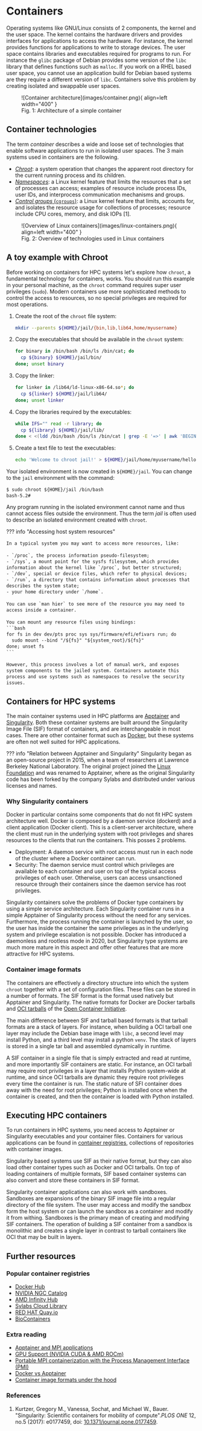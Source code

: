 # Containers

Operating systems like GNU/Linux consists of 2 components, the kernel and the user space. The kernel contains the hardware drivers and provides interfaces for applications to access the hardware. For instance, the kernel provides functions for applications to write to storage devices. The user space contains libraries and executables required for programs to run. For instance the `glibc` package of Debian provides some version of the `libc` library that defines functions such as `malloc`. If you work on a RHEL based user space, you cannot use an application build for Debian based systems are they require a different version of `libc`. Containers solve this problem by creating isolated and swappable user spaces.

<figure markdown="span">
  ![Container architecture](images/container.png){ align=left width="400" }
  <figcaption>Fig. 1: Architecture of a simple container</figcaption>
</figure>

## Container technologies

The term _container_ describes a wide and loose set of technologies that enable software applications to run in isolated user spaces. The 3 main systems used in containers are the following.

- [_Chroot_](https://en.wikipedia.org/wiki/Chroot): a system operation that changes the apparent root directory for the current running process and its children.
- [_Namespaces_](https://en.wikipedia.org/wiki/Linux_namespaces): a Linux kernel feature that limits the resources that a set of processes can access; examples of resource include process IDs, user IDs, and interprocess communication mechanisms and groups.
- [_Control groups_ (`cgroups`)](https://en.wikipedia.org/wiki/Cgroups): a Linux kernel feature that limits, accounts for, and isolates the resource usage for collections of processes; resource include CPU cores, memory, and disk IOPs [1].

<figure markdown="span">
  ![Overview of Linux containers](images/linux-containers.png){ align=left width="400" }
  <figcaption>Fig. 2: Overview of technologies used in Linux containers</figcaption>
</figure>

## A toy example with Chroot

Before working on containers for HPC systems let's explore how `chroot`, a fundamental technology for containers, works. You should run this example in your personal machine, as the `chroot` command requires super user privileges (`sudo`). Modern containers use more sophisticated methods to control the access to resources, so no special privileges are required for most operations.

1. Create the root of the `chroot` file system:
   ```bash
   mkdir --parents ${HOME}/jail/{bin,lib,lib64,home/myusername}
   ```
2. Copy the executables that should be available in the `chroot` system:
   ```bash
   for binary in /bin/bash /bin/ls /bin/cat; do
     cp ${binary} ${HOME}/jail/bin/
   done; unset binary
   ```
3. Copy the linker:
   ```bash
   for linker in /lib64/ld-linux-x86-64.so*; do
     cp ${linker} ${HOME}/jail/lib64/
   done; unset linker
   ```
4. Copy the libraries required by the executables:
   ```bash
   while IFS="" read -r library; do
     cp ${library} ${HOME}/jail/lib/
   done < <(ldd /bin/bash /bin/ls /bin/cat | grep -E '=>' | awk 'BEGIN {FS="(=>)|( +)"} {print $4}' | sort | uniq); unset library
   ```
5. Create a text file to test the executables:
   ```bash
   echo 'Welcome to chroot jail!' > ${HOME}/jail/home/myusername/hello.txt
   ```

Your isolated environment is now created in `${HOME}/jail`. You can change to the `jail` environment with the command:
```console
$ sudo chroot ${HOME}/jail /bin/bash
bash-5.2# 
```

Any program running in the isolated environment cannot name and thus cannot access files outside the environment. Thus the term _jail_ is often used to describe an isolated environment created with `chroot`.

??? info "Accessing host system resources"

    In a typical system you may want to access more resources, like:

    - `/proc`, the process information pseudo-filesystem;
    - `/sys`, a mount point for the sysfs filesystem, which provides information about the kernel like `/proc`, but better structured;
    - `/dev`, special or device files, which refer to physical devices;
    - `/run`, a directory that contains information about processes that describes the system state;
    - your home directory under `/home`.

    You can use `man hier` to see more of the resource you may need to access inside a container.

    You can mount any resource files using bindings:
    ```bash
    for fs in dev dev/pts proc sys sys/firmware/efi/efivars run; do
      sudo mount --bind "/${fs}" "${system_root}/${fs}"
    done; unset fs
    ```

    However, this process involves a lot of manual work, and exposes system components to the jailed system. Containers automate this process and use systems such as namespaces to resolve the security issues.

## Containers for HPC systems

The main container systems used in HPC platforms are [Apptainer](https://apptainer.org/docs/user/latest/) and [Singularity](https://docs.sylabs.io/guides/latest/user-guide/). Both these container systems are built around the Singularity Image File (SIF) format of containers, and are interchangeable in most cases. There are other container format such as [Docker](https://www.docker.com/), but these systems are often not well suited for HPC applications.

??? info "Relation between Apptainer and Singularity"
    Singularity began as an open-source project in 2015, when a team of researchers at Lawrence Berkeley National Laboratory. The original project joined the [Linux Foundation](https://www.linuxfoundation.org/) and was renamed to Apptainer, where as the original Singularity code has been forked by the company Sylabs and distributed under various licenses and names.

### Why Singularity containers

Docker in particular contains some components that do not fit HPC system architecture well. Docker is composed by a daemon service (dockerd) and a client application (Docker client). This is a client-server architecture, where the client must run in the underlying system with root privileges and shares resources to the clients that run the containers. This posses 2 problems.

- Deployment: A daemon service with root access must run in each node of the cluster where a Docker container can run.
- Security: The daemon service must control which privileges are available to each container and user on top of the typical access privileges of each user. Otherwise, users can access unsanctioned resource through their containers since the daemon service has root privileges.

Singularity containers solve the problems of Docker type containers by using a simple service architecture. Each Singularity container runs in a simple Apptainer of Singularity process without the need for any services. Furthermore, the process running the container is launched by the user, so the user has inside the container the same privileges as in the underlying system and privilege escalation is not possible. Docker has introduced a daemonless and rootless mode in 2020, but Singularity type systems are much more mature in this aspect and offer other features that are more attractive for HPC systems.

### Container image formats

The containers are effectively a directory structure into which the system `chroot` together with a set of configuration files. These files can be stored in a number of formats. The SIF format is the format used natively but Apptainer and Singularity. The native formats for Docker are Docker tarballs and [OCI tarballs](https://github.com/opencontainers/image-spec/blob/main/image-layout.md) of the [Open Container Initiative](https://opencontainers.org/).

The main difference between SIF and tarball based formats is that tarball formats are a stack of layers. For instance, when building a OCI tarball one layer may include the Debian base image with `libc`, a second level may install Python, and a third level may install a python `venv`. The stack of layers is stored in a single tar ball and assembled dynamically in runtime.

A SIF container in a single file that is simply extracted and read at runtime, and more importantly SIF containers are static. For instance, an OCI tarball may require root privileges in a layer that installs Python system-wide at runtime, and since OCI tarballs are dynamic they require root privileges every time the container is run. The static nature of SFI container does away with the need for root privileges; Python is installed once when the container is created, and then the container is loaded with Python installed.

## Executing HPC containers

To run containers in HPC systems, you need access to Apptainer or Singularity executables and your container files. Containers for various applications can be found in [container registries](#container-registries), collections of repositories with container images.

Singularity based systems use SIF as their native format, but they can also load other container types such as Docker and OCI tarballs. On top of loading containers of multiple formats, SIF based container systems can also convert and store these containers in SIF format.

Singularity container applications can also work with sandboxes. Sandboxes are expansions of the binary SIF image file into a regular directory of the file system. The user may access and modify the sandbox form the host system or can launch the sandbox as a container and modify it from withing. Sandboxes is the primary mean of creating and modifying SIF containers. The operation of building a SIF container from a sandbox is monolithic and creates a single layer in contrast to tarball containers like OCI that may be built in layers.


## Further resources

### Popular container registries

- [Docker Hub](https://hub.docker.com/)
- [NVIDIA NGC Catalog](https://catalog.ngc.nvidia.com/containers)
- [AMD Infinity Hub](https://www.amd.com/en/developer/resources/infinity-hub.html)
- [Sylabs Cloud Library](https://cloud.sylabs.io/library)
- [RED HAT Quay.io](https://quay.io/)
- [BioContainers](https://biocontainers.pro/)

### Extra reading

- [Apptainer and MPI applications](https://apptainer.org/docs/user/latest/mpi.html)
- [GPU Support (NVIDIA CUDA & AMD ROCm)](https://apptainer.org/docs/user/latest/gpu.html)
- [Portable MPI containerization with the Process Management Interface (PMI)](https://ciq.com/blog/a-new-approach-to-mpi-in-apptainer/)
- [Docker vs Apptainer](https://www.linkedin.com/pulse/docker-vs-apptainer-anup-khanal-vxvxf/)
- [Container image formats under the hood](https://snyk.io/blog/container-image-formats/)

### References

1. Kurtzer, Gregory M., Vanessa, Sochat, and Michael W., Bauer. "Singularity: Scientific containers for mobility of compute"._PLOS ONE_ 12, no.5 (2017): e0177459, doi: [10.1371/journal.pone.0177459](https://www.doi.org/10.1371/journal.pone.0177459).
